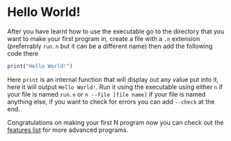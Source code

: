 # Hello World!

After you have learnt how to use the executable go to the directory that you want to make your first program in, create a file with a `.n` extension (preferrably `run.n` but it can be a different name) then add the following code there

```js
print("Hello World!")
```

Here `print` is an internal function that will display out any value put into it, here it will output `Hello World!`. Run it using the executable using either `n` if your file is named `run.n` or `n --file [file name]` if your file is named anything else, if you want to check for errors you can add `--check` at the end.

Congratulations on making your first N program now you can check out the [features list](./feature_list.md) for more advanced programs.
